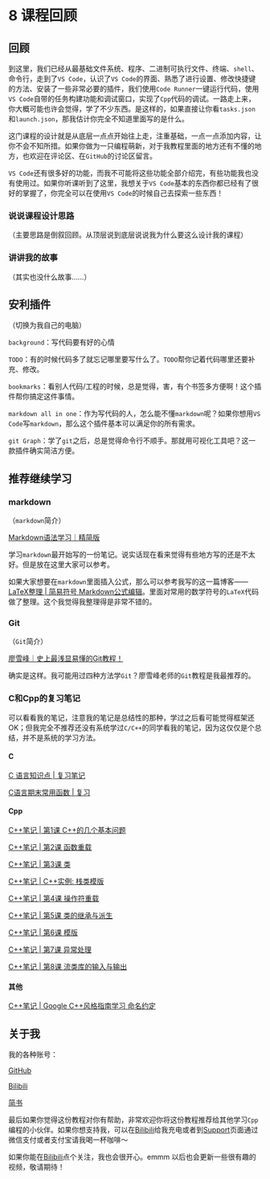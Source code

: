 # 8 课程回顾

## 回顾

到这里，我们已经从最基础文件系统、程序、二进制可执行文件、终端、`shell`、命令行，走到了`VS Code`，认识了`VS Code`的界面、熟悉了进行设置、修改快捷键的方法、安装了一些非常必要的插件，我们使用`Code Runner`一键运行代码，使用`VS Code`自带的任务构建功能和调试窗口，实现了`Cpp`代码的调试。一路走上来，你大概可能也许会觉得，学了不少东西。是这样的，如果直接让你看`tasks.json`和`launch.json`，那我估计你完全不知道里面写的是什么。

这门课程的设计就是从底层一点点开始往上走，注重基础，一点一点添加内容，让你不会不知所措。如果你做为一只编程萌新，对于我教程里面的地方还有不懂的地方，也欢迎在评论区、在`GitHub`的讨论区留言。

`VS Code`还有很多好的功能，而我不可能将这些功能全部介绍完，有些功能我也没有使用过。如果你听课听到了这里，我想关于`VS Code`基本的东西你都已经有了很好的掌握了，你完全可以在使用`VS Code`的时候自己去探索一些东西！

### 说说课程设计思路

（主要思路是倒叙回顾。从顶层说到底层说说我为什么要这么设计我的课程）

### 讲讲我的故事

（其实也没什么故事……）

## 安利插件

（切换为我自己的电脑）

`background`：写代码要有好的心情

`TODO`：有的时候代码多了就忘记哪里要写什么了。`TODO`帮你记着代码哪里还要补充、修改。

`bookmarks`：看别人代码/工程的时候，总是觉得，害，有个书签多方便啊！这个插件帮你搞定这件事情。

`markdown all in one`：作为写代码的人，怎么能不懂`markdown`呢？如果你想用`VS Code`写`markdown`，那么这个插件基本可以满足你的所有需求。

`git Graph`：学了`git`之后，总是觉得命令行不顺手。那就用可视化工具吧？这一款插件确实简洁方便。

## 推荐继续学习

### markdown

（`markdown`简介）

[Markdown语法学习｜精简版](https://blog.csdn.net/qq_45379253/article/details/104876463)

学习`markdown`最开始写的一份笔记。说实话现在看来觉得有些地方写的还是不太好。但是放在这里大家可以参考。

如果大家想要在`markdown`里面插入公式，那么可以参考我写的这一篇博客——[LaTeX整理 | 简易符号 Markdown公式编辑](https://blog.csdn.net/qq_45379253/article/details/105368552)。里面对常用的数学符号的`LaTeX`代码做了整理。这个我觉得我整理得是非常不错的。

### Git

（`Git`简介）

[廖雪峰｜史上最浅显易懂的Git教程！](https://www.liaoxuefeng.com/wiki/896043488029600)

确实是这样。我可能用过四种方法学`Git`？廖雪峰老师的`Git`教程是我最推荐的。

### C和Cpp的复习笔记

可以看看我的笔记，注意我的笔记是总结性的那种，学过之后看可能觉得框架还OK；但我完全不推荐还没有系统学过`C/C++`的同学看我的笔记，因为这仅仅是个总结，并不是系统的学习方法。

#### C

[C 语言知识点 | 复习笔记](https://yang-xijie.github.io/BLOG/C/final.html)

[C语言期末常用函数 | 复习](https://yang-xijie.github.io/BLOG/C/review.html)

#### Cpp

[C++笔记 | 第1课 C++的几个基本问题](https://yang-xijie.github.io/BLOG/Cpp/1.html)

[C++笔记 | 第2课 函数重载](https://yang-xijie.github.io/BLOG/Cpp/2.html)

[C++笔记 | 第3课 类](https://yang-xijie.github.io/BLOG/Cpp/3.html)

[C++笔记 | C++实例: 栈类模版](https://yang-xijie.github.io/BLOG/Cpp/Stack.html)

[C++笔记 | 第4课 操作符重载](https://yang-xijie.github.io/BLOG/Cpp/4.html)

[C++笔记 | 第5课 类的继承与派生](https://yang-xijie.github.io/BLOG/Cpp/5.html)

[C++笔记 | 第6课 模版](https://yang-xijie.github.io/BLOG/Cpp/6.html)

[C++笔记 | 第7课 异常处理](https://yang-xijie.github.io/BLOG/Cpp/7.html)

[C++笔记 | 第8课 流类库的输入与输出](https://yang-xijie.github.io/BLOG/Cpp/8.html)

#### 其他

[C++笔记 | Google C++风格指南学习 命名约定](https://yang-xijie.github.io/BLOG/Cpp/google-format.html)

## 关于我

我的各种账号：

[GitHub](https://github.com/Yang-Xijie)

[Bilibili](https://space.bilibili.com/24502827)

[简书](https://www.jianshu.com/u/76b034c9f995)

最后如果你觉得这份教程对你有帮助，非常欢迎你将这份教程推荐给其他学习`Cpp`编程的小伙伴。如果你想支持我，可以在[Bilibili](https://space.bilibili.com/24502827)给我充电或者到[Support](./postscript/support.md)页面通过微信支付或者支付宝请我喝一杯咖啡～

如果你能在[Bilibili](https://space.bilibili.com/24502827)点个关注，我也会很开心。emmm 以后也会更新一些很有趣的视频，敬请期待！
